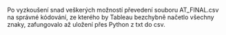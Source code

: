 Po vyzkoušení snad veškerých možností převedení souboru AT_FINAL.csv na správné kódování, 
ze kterého by Tableau bezchybně načetlo všechny znaky, zafungovalo až uložení přes Python z txt do csv.
